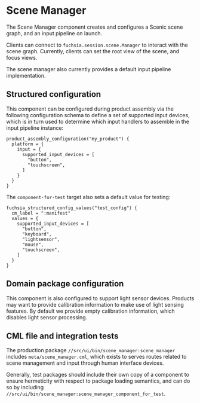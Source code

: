 # Scene Manager

The Scene Manager component creates and configures a Scenic scene graph, and an input pipeline
on launch.

Clients can connect to `fuchsia.session.scene.Manager` to interact with the scene graph. Currently,
clients can set the root view of the scene, and focus views.

The scene manager also currently provides a default input pipeline implementation.

## Structured configuration

This component can be configured during product assembly via the following
configuration schema to define a set of supported input devices, which is in turn
used to determine which input handlers to assemble in the input pipeline instance:

```
product_assembly_configuration("my_product") {
  platform = {
    input = {
      supported_input_devices = [
        "button",
        "touchscreen",
      ]
    }
  }
}
```

The `component-for-test` target also sets a default value for testing:

```
fuchsia_structured_config_values("test_config") {
  cm_label = ":manifest"
  values = {
    supported_input_devices = [
      "button",
      "keyboard",
      "lightsensor",
      "mouse",
      "touchscreen",
    ]
  }
}
```

## Domain package configuration

This component is also configured to support light sensor devices. Products may
want to provide calibration information to make use of light sensing features.
By default we provide empty calibration information, which disables light sensor
processing.

## CML file and integration tests

The production package `//src/ui/bin/scene_manager:scene_manager` includes
`meta/scene_manager.cml`, which exists to serves routes related to scene
management and input through human interface devices.

Generally, test packages should include their own copy of a component to ensure
hermeticity with respect to package loading semantics, and can do so by
including `//src/ui/bin/scene_manager:scene_manager_component_for_test`.
